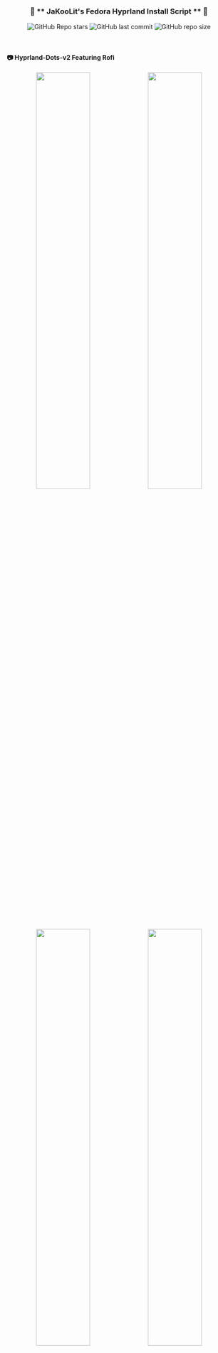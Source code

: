 <div align="center">

### 💌 ** JaKooLit's Fedora Hyprland Install Script ** 💌

![GitHub Repo stars](https://img.shields.io/github/stars/JaKooLit/Fedora-Hyprland?style=for-the-badge&color=cba6f7) ![GitHub last commit](https://img.shields.io/github/last-commit/JaKooLit/Fedora-Hyprland?style=for-the-badge&color=b4befe) ![GitHub repo size](https://img.shields.io/github/repo-size/JaKooLit/Fedora-Hyprland?style=for-the-badge&color=cba6f7)

<br/>
</div>

#### 📷 Hyprland-Dots-v2 Featuring Rofi 
<p align="center">
    <img align="center" width="49%" src="https://raw.githubusercontent.com/JaKooLit/screenshots/main/Hyprland-ScreenShots/Fedora-v2/rofi.png" /> <img align="center" width="49%" src="https://raw.githubusercontent.com/JaKooLit/screenshots/main/Hyprland-ScreenShots/Fedora-v2/Light.png" />   
</p>

<p align="center">
    <img align="center" width="49%" src="https://raw.githubusercontent.com/JaKooLit/screenshots/main/Hyprland-Dots-Showcase/default-waybar.png" /> <img align="center" width="49%" src="https://raw.githubusercontent.com/JaKooLit/screenshots/main/Hyprland-Dots-Showcase/rofi.png" />   
   <img align="center" width="49%" src="https://raw.githubusercontent.com/JaKooLit/screenshots/main/Hyprland-Dots-Showcase/wlogout-dark.png" /> <img align="center" width="49%" src="https://raw.githubusercontent.com/JaKooLit/screenshots/main/Hyprland-Dots-Showcase/showcase2.png"" /> 
   <img align="center" width="49%" src="https://raw.githubusercontent.com/JaKooLit/screenshots/main/Hyprland-Dots-Showcase/waybar-layout.png" /> <img align="center" width="49%" src="https://raw.githubusercontent.com/JaKooLit/screenshots/main/Hyprland-Dots-Showcase/waybar-style.png"" /> 
</p>

#### ❕ Installed on Nobara 🥰

![alt text](https://github.com/JaKooLit/screenshots/blob/main/Hyprland-ScreenShots/Fedora/Hyprland-Nobara.png)

#### 📸 More up to date screenshots [`Link`](https://github.com/JaKooLit/screenshots/tree/main/Hyprland-Dots-Showcase)

####  📷 Older Screenshots [`V1`](https://github.com/JaKooLit/screenshots/tree/main/Hyprland-ScreenShots/Fedora) & [`V2`](https://github.com/JaKooLit/screenshots/tree/main/Hyprland-ScreenShots/Fedora-v2)


#### ✨ Youtube presentation [`v1`](https://youtu.be/w2dt4GlHjV0)
#### ✨ Youtube presentation [`v2`](https://youtu.be/_U_WR33XNYY)

#### ✨ A video walk through my dotfiles[`Link`](https://youtu.be/fO-RBHvVEcc?si=ijqxxnq_DLiyO8xb)
#### ✨ A video walk through of My Hyprland-Dots v2[`Link`](https://youtu.be/yaVurRoXc-s?si=iDnBC5S3thPBX3ZE)


### 🪧🪧🪧 ANNOUNCEMENT 🪧🪧🪧
- This Repo does not contain Hyprland Dots or configs! Dotfiles can be checked here [`Hyprland-Dots`](https://github.com/JaKooLit/Hyprland-Dots) . During installation, if you opt to copy installation, it will be downloaded from that centralized repo.
- Hyprland-Dots use are constantly evolving / improving. you can check CHANGELOGS here [`Hyprland-Dots-Changelogs`](https://github.com/JaKooLit/Hyprland-Dots/wiki/Changelogs)
- Since the Hyprland-Dots are evolving, some of the screenshots maybe old
- the wallpaper offered to be downloaded towards the end is from this [`REPO`](https://github.com/JaKooLit/Wallpaper-Bank)

> [!IMPORTANT]
> install a backup tool like `snapper` or `timeshift`. and Backup your system before installing hyprland using this script. This script does NOT include uninstallation of packages

> [!NOTE]
> Main reason why I have not included an uninstallation script is simple. Some packages maybe already installed on your system by default. If I create an uninstall script with packages that I have set to install, you may end up a unrecoverable system. 

#### ✨  Some notes on installation / Pre-requisites
- This install script was tested on Minimal Fedora using Fedora Everything [`Link`](https://youtu.be/_U_WR33XNYY)
- This script is meant to install in any Fedora Work stations and its Spins.
- if starting from scratch, recommended spin to install is the Sway Spin. However, I have tested this script in Fedora Workstation (gnome), Plasma Spin and Sway
- I have not tested in any other spin. However, if you decided to try, recommend to install SDDM. Apart from GDM and SDDM, any other Login Manager may not work nor launch Hyprland. However, hyprland can be launched through tty by type Hyprland
- If you have nvidia, and wanted to use proprietary drivers, uninstall nouveau first (if installed). This script will be installing proprietary nvidia drivers and will not deal with removal of nouveau.

#### ⚠️ WARNING! If you have GDM already as log-in manager, DO NOT install SDDM
- You will likely to encounter issues

#### ⚠️ WARNING! nwg-look takes long time to install. 
- nwg-look is a utility to costumize your GTK theme. It's a LXAppearance like. Its a good tool though but this package is entirely optional

#### ✨ Costumize the packages and COPR Repos
- inside the install-scripts folder, you can edit 00-hypr-pkgs.sh, copr.sh, etc. Care though as the Hyprland Dots might not work properly
- default GTK theme if agreed to be installed is Tokyo night GTK themes (dark and light) + Tokyo night SE icons + Bibata Cursor

#### 💫 SDDM and GTK Themes offered
- If you opted to install SDDM theme, here's the [`LINK`](https://github.com/JaKooLit/simple-sddm)
- If you opted to install GTK Themes, Icons and Cursor offered are Tokyo Nights. [`LINK`](https://github.com/JaKooLit/GTK-themes-icons) & Bibata Cursor Modern Ice 

#### 🔔 NOTICE TO NVIDIA OWNERS ### 
- by default it is installing the latest and newest nvidia drivers. If you have an older nvidia-gpu (GTX 800 series and older), check out nvidia-fedora website [`LINK`](https://rpmfusion.org/Howto/NVIDIA#Installing_the_drivers) and edit nvidia.sh in install-scripts folder to install proper gpu driver
> [!IMPORTANT]
> If you want to use nouveau driver, choose N when asked if you have nvidia gpu. This is because the nvidia installer part, it will blacklist nouveau. Hyprland will still be installed but it will skip blacklisting nouveau.

#### ✨ to run
> clone this repo (latest commit only) to reduce file size download by using git. Change directory, make executable and run the script
```bash
git clone --depth=1 https://github.com/JaKooLit/Fedora-Hyprland.git
cd Fedora-Hyprland
chmod +x install.sh
./install.sh
```

<p align="center">
    <img align="center" width="100%" src="https://raw.githubusercontent.com/JaKooLit/Fedora-Hyprland/main/Fedora-Install.png" />

#### ✨ for ZSH and OH-MY-ZSH installation
> installer should auto change your default shell to zsh. However, if it does not, do this
```bash
chsh -s $(which zsh)
zsh
source ~/.zshrc
```
- reboot or logout
- by default agnoster theme is installed. You can find more themes from this [`OH-MY-ZSH-THEMES`](https://github.com/ohmyzsh/ohmyzsh/wiki/Themes)
- to change the theme, edit ~/.zshrc ZSH_THEME="desired theme"

#### ✨ TO DO once installation done and dotfiles copied
- ~~if you opted to install gtk themes, to apply the theme and icon, press the dark/light button (beside the padlock). To apply Bibata modern ice cursor, launch nwg-look (GTK Settings) through rofi.~~ Hyprland-Dots v2.1.18, initial boot file will attempt to apply GTK themes,cursor, and icons. You can tweak more using nwg-look (GTK-Settings) utility

- SUPER H for HINT or click on the waybar HINT! Button 
- Head over to [FAQ](https://github.com/JaKooLit/Hyprland-Dots/wiki/FAQ) and [TIPS](https://github.com/JaKooLit/Hyprland-Dots/wiki/TIPS)

#### ✨ Packages that are manually downloaded and build. These packages will not be updated by dnf and have to be manually updated
- nwg-look [`LINK`](https://github.com/nwg-piotr/nwg-look)
- a.) to update this package, in your installation folder, you can move that folder (nwg-look) or download manually, cd into it, and ran git pull && sudo make install

#### 🙋 Got a questions regarding the Hyprland Dots or configurations? 🙋
- Head over to wiki Link [`WIKI`](https://github.com/JaKooLit/Hyprland-Dots/wiki)

#### 🙋 👋 Having issues or questions? 
- for the install part, kindly open issue on this repo
- for the Pre-configured Hyprland dots / configuration, submit issue [`here`](https://github.com/JaKooLit/Hyprland-Dots/issues)

#### 🔧 Proper way to re-installing a particular script from install-scripts folder
- CD into Fedora-Hyprland Folder and then ran the below command. 
- i.e. `./install-scripts/gtk-themes` - For reinstall GTK Themes. 

#### 🛣️ Roadmap:
- ~~[ ] Install zsh and oh-my-zsh without necessary steps above~~ DONE 
- [ ] possibly adding gruvbox themes, cursors, icons

#### ❗ some known issues for nvidia
- reports from members of my discord, states that some users of nvidia are getting stuck on sddm login. credit  to @Kenni Fix stated was 
```  
 while in sddm press ctrl+alt+F2 or F3
log into your account
`lspci -nn`, find the id of your nvidia card
`ls /dev/dri/by-path` find the matching id
`ls -l /dev/dri/by-path` to check where the symlink points to 
)
```
- add "env = WLR_DRM_DEVICES,/dev/dri/cardX" to the ENVvariables config (.config/hypr/UserConfigs/ENVariables.conf)  ; X being where the symlink of the gpu points to

- more info from the hyprland wiki [`Hyprland Wiki Link`](https://wiki.hyprland.org/FAQ/#my-external-monitor-is-blank--doesnt-render--receives-no-signal-laptop)

- Fedora Sway Specific - swaylock conflicts with swaylock-effects. Lock screen would be only white. If decided to remove swaylock in favor with swaylock-effects, sway will be removed. So care

#### 📒 Final Notes
- join my discord channel [`Discord`](https://discord.gg/V2SJ92vbEN)
- Feel free to copy, re-distribute, and use this script however you want. Would appreciate if you give me some loves by crediting my work :)

#### 👍👍👍 Thanks and Credits!
- [`Hyprland`](https://hyprland.org/) Of course to Hyprland and @vaxerski for this awesome Dynamic Tiling Manager.
- [`HYPRLAND COPR REPO`](https://copr.fedorainfracloud.org/coprs/solopasha/hyprland/) - a shout out to the one who created and maintaining Hyprland COPR Repo 

### 💖 Support
- a Star on my Github repos would be nice 🌟

- Subscribe to my Youtube Channel [YouTube](https://www.youtube.com/@Ja.KooLit) 

- You can also buy me Coffee Through ko-fi.com or Coffee.com 🤩

<a href='https://ko-fi.com/jakoolit' target='_blank'><img height='35' style='border:0px;height:46px;' src='https://az743702.vo.msecnd.net/cdn/kofi3.png?v=0' border='0' alt='Buy Me a Coffee at ko-fi.com' />

[!["Buy Me A Coffee"](https://www.buymeacoffee.com/assets/img/custom_images/orange_img.png)](https://www.buymeacoffee.com/JaKooLit)

#### 📹 📹 Youtube videos (Click to view and watch the playlist)
[![Youtube Playlist Thumbnail](https://raw.githubusercontent.com/JaKooLit/screenshots/main/Youtube.png)](https://youtube.com/playlist?list=PLDtGd5Fw5_GjXCznR0BzCJJDIQSZJRbxx&si=iaNjLulFdsZ6AV-t)